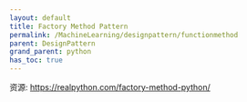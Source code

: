 ```yaml
---
layout: default
title: Factory Method Pattern
permalink: /MachineLearning/designpattern/functionmethod
parent: DesignPattern
grand_parent: python
has_toc: true
---
```

资源:
https://realpython.com/factory-method-python/

